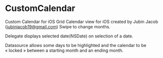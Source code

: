 CustomCalendar
==============

Custom Calendar for iOS
Grid Calendar view for iOS created by Jubin Jacob  (jubinjacob19@gmail.com)
Swipe to change months.

Delegate displays selected date(NSDate) on selection of a date. 

Datasource allows some days to be highlighted and the calendar to be « locked » between a starting month and an ending month.
